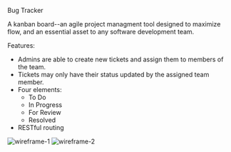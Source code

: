 Bug Tracker

A kanban board--an agile project managment tool designed to maximize flow, and an essential asset to any software development team. 

Features:
- Admins are able to create new tickets and assign them to members of the team.
- Tickets may only have their status updated by the assigned team member.
- Four elements:
    - To Do
    - In Progress
    - For Review
    - Resolved
- RESTful routing

![wireframe-1](https://i.postimg.cc/BvRHMv72/screenshot.png)
![wireframe-2](https://i.postimg.cc/mDMMqGKJ/screenshot-2.png)